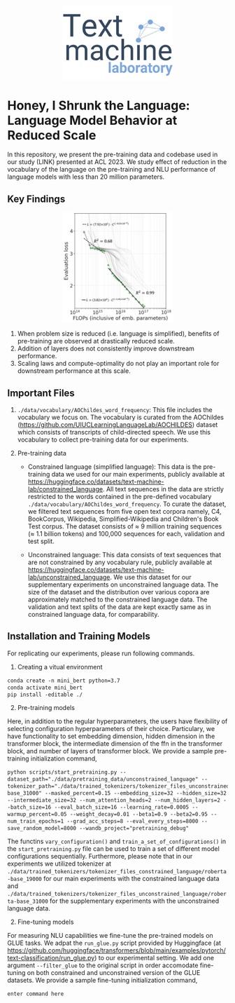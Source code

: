 <p align="center">
    <img 
         src="/results/ForACL/tml_logo.jpg" 
         alt="tml_logo" 
         title="tml_logo"
         width="50%" 
         height="50%">
</p>


# Honey, I Shrunk the Language: Language Model Behavior at Reduced Scale

In this repository, we present the pre-training data and codebase used in our study (LINK) presented at ACL 2023. We study effect of reduction in the vocabulary of the language on the pre-training and NLU performance of language models with less than 20 million parameters.

## Key Findings

<p align="center">
    <img 
         src="/results/ForACL/_ForACL_FLOPS Hoffman total_vs_eval-loss_w_power_curve_.png" 
         alt="Break in the power law" 
         title="Break in the power law"
         width="50%" 
         height="50%">
</p>

1. When problem size is reduced (i.e. language is simplified), benefits of pre-training are observed at drastically reduced scale.
2. Addition of layers does not consistently improve downstream performance.
3. Scaling laws and compute-optimality do not play an important role for downstream performance at this scale.


## Important Files

1. `./data/vocabulary/AOChildes_word_frequency`: This file includes the vocabulary we focus on. The vocabulary is curated from the AOChildes (https://github.com/UIUCLearningLanguageLab/AOCHILDES) dataset which consists of transcripts of child-directed speech. We use this vocabulary to collect pre-training data for our experiments.


2. Pre-training data

    - Constrained language (simplified language):
This data is the pre-training data we used for our main experiments, publicly available at https://huggingface.co/datasets/text-machine-lab/constrained_language. All text sequences in the data are strictly restricted to the words contained in the pre-defined vocabulary `./data/vocabulary/AOChildes_word_frequency`. To curate the dataset, we filtered text sequences from five open text corpora namely, C4, BookCorpus, Wikipedia, Simplified-Wikipedia and Children's Book Test corpus. The dataset consists of $\approx$ 9 million training sequences ($\approx$ 1.1 billion tokens) and 100,000 sequences for each, validation and test split.

    - Unconstrained language:
This data consists of text sequences that are not constrained by any vocabulary rule, publicly available at https://huggingface.co/datasets/text-machine-lab/unconstrained_language. We use this dataset for our supplementary experiments on unconstrained language data. The size of the dataset and the distribution over various copora are approximately matched to the constrained language data. The validation and text splits of the data are kept exactly same as in constrained language data, for comparability.


## Installation and Training Models

For replicating our experiments, please run following commands.

1. Creating a vitual environment

```
conda create -n mini_bert python=3.7
conda activate mini_bert
pip install -editable ./
```


2. Pre-training models

Here, in addition to the regular hyperparameters, the users have flexibility of selecting configuration hyperparameters of their choice. Particulary, we have functionality to set embedding dimension, hidden dimension in the transformer block, the intermediate dimension of the ffn in the transformer block, and number of layers of transformer block. We provide a sample pre-training initialization command,

```
python scripts/start_pretraining.py --dataset_path="./data/pretraining_data/unconstrained_language" --tokenizer_path="./data/trained_tokenizers/tokenizer_files_unconstrained_language/roberta-base_31000" --masked_percent=0.15 --embedding_size=32 --hidden_size=32 --intermediate_size=32 --num_attention_heads=2 --num_hidden_layers=2 --batch_size=16 --eval_batch_size=16 --learning_rate=0.0005 --warmup_percent=0.05 --weight_decay=0.01 --beta1=0.9 --beta2=0.95 --num_train_epochs=1 --grad_acc_steps=8 --eval_every_steps=8000 --save_random_model=8000 --wandb_project="pretraining_debug"

```

The functins `vary_configuration()` and `train_a_set_of_configurations()` in the `start_pretraining.py` file can be used to train a set of different model configurations sequentially. Furthermore, please note that in our experiments we utilized tokenizer at `./data/trained_tokenizers/tokenizer_files_constrained_language/roberta-base_19000` for our main experiments with the constrained language data and `./data/trained_tokenizers/tokenizer_files_unconstrained_language/roberta-base_31000` for the supplementary experiments with the unconstrained language data.


2. Fine-tuning models

For measuring NLU capabilities we fine-tune the pre-trained models on GLUE tasks. We adpat the `run_glue.py` script provided by Huggingface (at https://github.com/huggingface/transformers/blob/main/examples/pytorch/text-classification/run_glue.py) to our experimental setting. We add one argument `--filter_glue` to the original script in order accomodate fine-tuning on both constrained and unconstrained version of the GLUE datasets. We provide a sample fine-tuning initialization command,

```
enter command here
```
